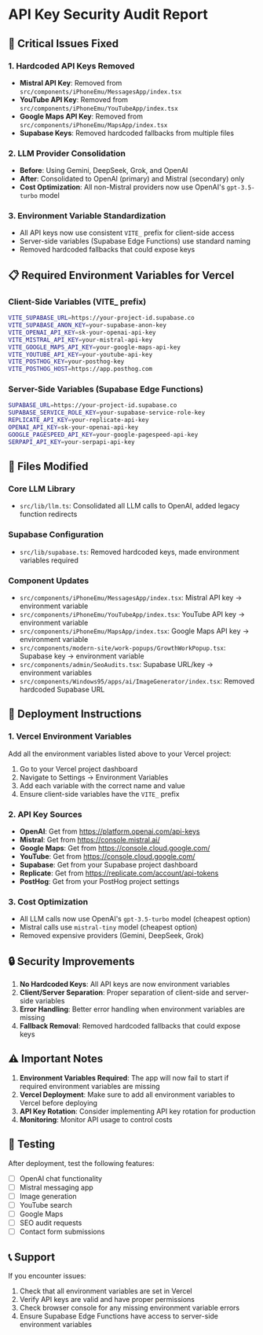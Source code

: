 # API Key Security Audit Report

## 🔴 Critical Issues Fixed

### 1. Hardcoded API Keys Removed
- **Mistral API Key**: Removed from `src/components/iPhoneEmu/MessagesApp/index.tsx`
- **YouTube API Key**: Removed from `src/components/iPhoneEmu/YouTubeApp/index.tsx`
- **Google Maps API Key**: Removed from `src/components/iPhoneEmu/MapsApp/index.tsx`
- **Supabase Keys**: Removed hardcoded fallbacks from multiple files

### 2. LLM Provider Consolidation
- **Before**: Using Gemini, DeepSeek, Grok, and OpenAI
- **After**: Consolidated to OpenAI (primary) and Mistral (secondary) only
- **Cost Optimization**: All non-Mistral providers now use OpenAI's `gpt-3.5-turbo` model

### 3. Environment Variable Standardization
- All API keys now use consistent `VITE_` prefix for client-side access
- Server-side variables (Supabase Edge Functions) use standard naming
- Removed hardcoded fallbacks that could expose keys

## 📋 Required Environment Variables for Vercel

### Client-Side Variables (VITE_ prefix)
```bash
VITE_SUPABASE_URL=https://your-project-id.supabase.co
VITE_SUPABASE_ANON_KEY=your-supabase-anon-key
VITE_OPENAI_API_KEY=sk-your-openai-api-key
VITE_MISTRAL_API_KEY=your-mistral-api-key
VITE_GOOGLE_MAPS_API_KEY=your-google-maps-api-key
VITE_YOUTUBE_API_KEY=your-youtube-api-key
VITE_POSTHOG_KEY=your-posthog-key
VITE_POSTHOG_HOST=https://app.posthog.com
```

### Server-Side Variables (Supabase Edge Functions)
```bash
SUPABASE_URL=https://your-project-id.supabase.co
SUPABASE_SERVICE_ROLE_KEY=your-supabase-service-role-key
REPLICATE_API_KEY=your-replicate-api-key
OPENAI_API_KEY=sk-your-openai-api-key
GOOGLE_PAGESPEED_API_KEY=your-google-pagespeed-api-key
SERPAPI_API_KEY=your-serpapi-api-key
```

## 🔧 Files Modified

### Core LLM Library
- `src/lib/llm.ts`: Consolidated all LLM calls to OpenAI, added legacy function redirects

### Supabase Configuration
- `src/lib/supabase.ts`: Removed hardcoded keys, made environment variables required

### Component Updates
- `src/components/iPhoneEmu/MessagesApp/index.tsx`: Mistral API key → environment variable
- `src/components/iPhoneEmu/YouTubeApp/index.tsx`: YouTube API key → environment variable
- `src/components/iPhoneEmu/MapsApp/index.tsx`: Google Maps API key → environment variable
- `src/components/modern-site/work-popups/GrowthWorkPopup.tsx`: Supabase key → environment variable
- `src/components/admin/SeoAudits.tsx`: Supabase URL/key → environment variables
- `src/components/Windows95/apps/ai/ImageGenerator/index.tsx`: Removed hardcoded Supabase URL

## 🚀 Deployment Instructions

### 1. Vercel Environment Variables
Add all the environment variables listed above to your Vercel project:
1. Go to your Vercel project dashboard
2. Navigate to Settings → Environment Variables
3. Add each variable with the correct name and value
4. Ensure client-side variables have the `VITE_` prefix

### 2. API Key Sources
- **OpenAI**: Get from https://platform.openai.com/api-keys
- **Mistral**: Get from https://console.mistral.ai/
- **Google Maps**: Get from https://console.cloud.google.com/
- **YouTube**: Get from https://console.cloud.google.com/
- **Supabase**: Get from your Supabase project dashboard
- **Replicate**: Get from https://replicate.com/account/api-tokens
- **PostHog**: Get from your PostHog project settings

### 3. Cost Optimization
- All LLM calls now use OpenAI's `gpt-3.5-turbo` model (cheapest option)
- Mistral calls use `mistral-tiny` model (cheapest option)
- Removed expensive providers (Gemini, DeepSeek, Grok)

## 🔒 Security Improvements

1. **No Hardcoded Keys**: All API keys are now environment variables
2. **Client/Server Separation**: Proper separation of client-side and server-side variables
3. **Error Handling**: Better error handling when environment variables are missing
4. **Fallback Removal**: Removed hardcoded fallbacks that could expose keys

## ⚠️ Important Notes

1. **Environment Variables Required**: The app will now fail to start if required environment variables are missing
2. **Vercel Deployment**: Make sure to add all environment variables to Vercel before deploying
3. **API Key Rotation**: Consider implementing API key rotation for production
4. **Monitoring**: Monitor API usage to control costs

## 🧪 Testing

After deployment, test the following features:
- [ ] OpenAI chat functionality
- [ ] Mistral messaging app
- [ ] Image generation
- [ ] YouTube search
- [ ] Google Maps
- [ ] SEO audit requests
- [ ] Contact form submissions

## 📞 Support

If you encounter issues:
1. Check that all environment variables are set in Vercel
2. Verify API keys are valid and have proper permissions
3. Check browser console for any missing environment variable errors
4. Ensure Supabase Edge Functions have access to server-side environment variables 